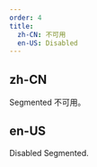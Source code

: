 ```yaml
---
order: 4
title:
  zh-CN: 不可用
  en-US: Disabled
---
```


## zh-CN

Segmented 不可用。

## en-US

Disabled Segmented.
